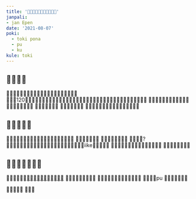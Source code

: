 ```yaml
---
title: '󱤪󱦈󱦝󱤪󱥝󱥍󱦗󱥬󱦖󱥔󱦘'
janpali:
- jan Epen
date: '2021-08-07'
poki:
  - toki pona
  - pu
  - ku
kule: toki
---
```


## 󱤪󱦈󱤧󱥙

󱤪󱦈󱤧󱤪󱥝󱥍󱦗󱦘󱥬󱦖󱥔󱦘󱥧󱤑󱦐󱥡󱥅󱤾󱥿󱤃󱦑
󱥕󱤡󱥂120󱤧󱥂󱤄󱥍󱦗󱥬󱦖󱥔󱦘󱦜󱥨󱤑󱦐󱥡󱥅󱤾󱥿󱤃󱦑󱤧󱥌󱤉󱥂󱥝󱥧󱤟󱥍󱦗󱥬󱦖󱥔󱦘󱥩󱤪󱦈󱦜
󱦈󱤡󱥂󱦈󱥣󱤊󱥂󱦈󱤨󱤧󱤬󱦜
󱥂󱦈󱥣󱤧󱥂󱤬󱦈󱦜
󱤑󱤼󱤧󱤙󱥂󱤴󱦜
󱤑󱤼󱤧󱤙󱥂󱥁󱦜
󱥂󱦈󱤨󱤧󱥂󱥹󱤬󱦈󱦜󱥨󱤑󱤨󱤙󱥂󱥁󱦜

## 󱥆󱤧󱥔󱤂󱥔
󱤑󱤨󱤧󱥎󱤉󱥁󱦝󱥬󱦖󱥔󱤧󱤖󱤍󱥧󱥁󱦝󱥂󱤧󱤖󱤼
󱥬󱦖󱥔󱤧󱥬󱦖󱥔
󱥔󱤧󱥣󱤼󱤬󱥬󱦖󱥔
󱤴󱥎󱤉󱥁?󱥫󱥁󱤡󱥬󱦖󱥔󱤧󱥔󱦜󱥨󱥬󱦖󱥔󱤧󱤓󱤉󱥂󱤼󱤡󱥆󱤧󱥬󱦖iike󱦜󱥞󱥎󱤉󱥙
󱥂󱤼󱥍󱦗󱥬󱦖󱥔󱦘󱤧󱥔󱤂󱤀󱥔󱥩󱥞
󱥄󱥠󱤉󱥎󱥞󱤬󱤅󱥠

## 󱤴󱤘󱤋󱤉󱦈󱤬󱥙
󱥞󱥷󱤋󱤉󱦈󱤡[󱥄󱥩󱤎󱦐󱤄󱤰󱦜󱥡󱦜󱤾󱦑](https://www.amazon.com/gp/product/0978292367/ref=ppx_yo_dt_b_asin_title_o00_s00?ie=UTF8&psc=1)
󱤴󱥎󱤉󱥁󱦝󱦈󱤧󱥔󱤼
󱥞󱤘󱤖󱥡󱤉󱥂󱤼󱥍󱦗󱥬󱦖󱥔󱦘
󱤴󱥷󱤋󱤉pu
󱤴󱥷󱥹󱤙󱥂󱦈󱥣

󱥫󱦈󱤧󱤖󱤀
󱥫󱦈󱥔
